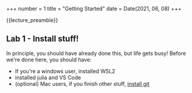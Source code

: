 +++
number = 1
title = "Getting Started"
date = Date(2021, 06, 08)
+++

{{lecture_preamble}}

## Lab 1 - Install stuff!

In principle, you should have already done this, but life gets busy! Before we're done here, you should have:

- If you're a windows user, installed WSL2
- installed julia and VS Code
- (optional) Mac users, if you finish other stuff, [install git](/lessons/Lesson02/#installing_git)